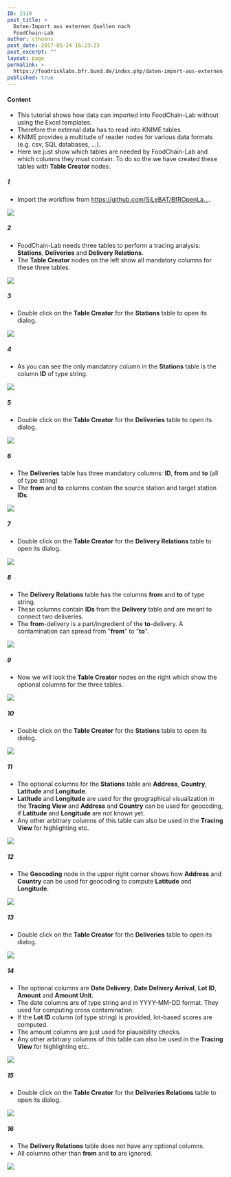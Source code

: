 ```yaml
---
ID: 2110
post_title: >
  Daten-Import aus externen Quellen nach
  FoodChain-Lab
author: cthoens
post_date: 2017-05-24 16:23:23
post_excerpt: ""
layout: page
permalink: >
  https://foodrisklabs.bfr.bund.de/index.php/daten-import-aus-externen-quellen-nach-foodchain-lab/
published: true
---
```

<h4>Content</h4>
<ul>
<li>This tutorial shows how data can imported into FoodChain-Lab without using the Excel templates.</li>
<li>Therefore the external data has to read into KNIME tables.</li>
<li>KNIME provides a multitude of reader nodes for various data formats (e.g. csv, SQL databases, ...).</li>
<li>Here we just show which tables are needed by FoodChain-Lab and which columns they must contain. To do so the we have created these tables with <b>Table Creator</b> nodes.</li>
</ul>
<h5>1</h5>
<ul>
<li>Import the workflow from <a href="https://github.com/SiLeBAT/BfROpenLabResources/raw/master/GitHubPages/workflows/FCL_Import.knwf" target="_blank">https://github.com/SiLeBAT/BfROpenLa...</a>.</li>
</ul>
<a href="https://github.com/SiLeBAT/BfROpenLabResources/raw/master/GitHubPages/documents/foodchainlab_import_data/1.png"><img class="aligncenter size-full" src="https://github.com/SiLeBAT/BfROpenLabResources/raw/master/GitHubPages/documents/foodchainlab_import_data/1.png"/></a>
<h5>2</h5>
<ul>
<li>FoodChain-Lab needs three tables to perform a tracing analysis: <b>Stations</b>, <b>Deliveries</b> and <b>Delivery Relations</b>.</li>
<li>The <b>Table Creator</b> nodes on the left show all mandatory columns for these three tables.</li>
</ul>
<a href="https://github.com/SiLeBAT/BfROpenLabResources/raw/master/GitHubPages/documents/foodchainlab_import_data/2.png"><img class="aligncenter size-full" src="https://github.com/SiLeBAT/BfROpenLabResources/raw/master/GitHubPages/documents/foodchainlab_import_data/2.png"/></a>
<h5>3</h5>
<ul>
<li>Double click on the <b>Table Creator</b> for the <b>Stations</b> table to open its dialog.</li>
</ul>
<a href="https://github.com/SiLeBAT/BfROpenLabResources/raw/master/GitHubPages/documents/foodchainlab_import_data/3.png"><img class="aligncenter size-full" src="https://github.com/SiLeBAT/BfROpenLabResources/raw/master/GitHubPages/documents/foodchainlab_import_data/3.png"/></a>
<h5>4</h5>
<ul>
<li>As you can see the only mandatory column in the <b>Stations</b> table is the column <b>ID</b> of type string.</li>
</ul>
<a href="https://github.com/SiLeBAT/BfROpenLabResources/raw/master/GitHubPages/documents/foodchainlab_import_data/4.png"><img class="aligncenter size-full" src="https://github.com/SiLeBAT/BfROpenLabResources/raw/master/GitHubPages/documents/foodchainlab_import_data/4.png"/></a>
<h5>5</h5>
<ul>
<li>Double click on the <b>Table Creator</b> for the <b>Deliveries</b> table to open its dialog.</li>
</ul>
<a href="https://github.com/SiLeBAT/BfROpenLabResources/raw/master/GitHubPages/documents/foodchainlab_import_data/5.png"><img class="aligncenter size-full" src="https://github.com/SiLeBAT/BfROpenLabResources/raw/master/GitHubPages/documents/foodchainlab_import_data/5.png"/></a>
<h5>6</h5>
<ul>
<li>The <b>Deliveries</b> table has three mandatory columns: <b>ID</b>, <b>from</b> and <b>to</b> (all of type string)</li>
<li>The <b>from</b> and <b>to</b> columns contain the source station and target station <b>IDs</b>.</li>
</ul>
<a href="https://github.com/SiLeBAT/BfROpenLabResources/raw/master/GitHubPages/documents/foodchainlab_import_data/6.png"><img class="aligncenter size-full" src="https://github.com/SiLeBAT/BfROpenLabResources/raw/master/GitHubPages/documents/foodchainlab_import_data/6.png"/></a>
<h5>7</h5>
<ul>
<li>Double click on the <b>Table Creator</b> for the <b>Delivery Relations</b> table to open its dialog.</li>
</ul>
<a href="https://github.com/SiLeBAT/BfROpenLabResources/raw/master/GitHubPages/documents/foodchainlab_import_data/7.png"><img class="aligncenter size-full" src="https://github.com/SiLeBAT/BfROpenLabResources/raw/master/GitHubPages/documents/foodchainlab_import_data/7.png"/></a>
<h5>8</h5>
<ul>
<li>The <b>Delivery Relations</b> table has the columns <b>from</b> and <b>to</b> of type string.</li>
<li>These columns contain <b>IDs</b> from the <b>Delivery</b> table and are meant to connect two deliveries.</li>
<li>The <b>from</b>-delivery is a part/ingredient of the <b>to</b>-delivery. A contamination can spread from "<b>from</b>" to "<b>to</b>".</li>
</ul>
<a href="https://github.com/SiLeBAT/BfROpenLabResources/raw/master/GitHubPages/documents/foodchainlab_import_data/8.png"><img class="aligncenter size-full" src="https://github.com/SiLeBAT/BfROpenLabResources/raw/master/GitHubPages/documents/foodchainlab_import_data/8.png"/></a>
<h5>9</h5>
<ul>
<li>Now we will look the <b>Table Creator</b> nodes on the right which show the optional columns for the three tables.</li>
</ul>
<a href="https://github.com/SiLeBAT/BfROpenLabResources/raw/master/GitHubPages/documents/foodchainlab_import_data/9.png"><img class="aligncenter size-full" src="https://github.com/SiLeBAT/BfROpenLabResources/raw/master/GitHubPages/documents/foodchainlab_import_data/9.png"/></a>
<h5>10</h5>
<ul>
<li>Double click on the <b>Table Creator</b> for the <b>Stations</b> table to open its dialog.</li>
</ul>
<a href="https://github.com/SiLeBAT/BfROpenLabResources/raw/master/GitHubPages/documents/foodchainlab_import_data/10.png"><img class="aligncenter size-full" src="https://github.com/SiLeBAT/BfROpenLabResources/raw/master/GitHubPages/documents/foodchainlab_import_data/10.png"/></a>
<h5>11</h5>
<ul>
<li>The optional columns for the <b>Stations</b> table are <b>Address</b>, <b>Country</b>, <b>Latitude</b> and <b>Longitude</b>.</li>
<li><b>Latitude</b> and <b>Longitude</b> are used for the geographical visualization in the <b>Tracing View</b> and <b>Address</b> and <b>Country</b> can be used for geocoding, if <b>Latitude</b> and <b>Longitude</b> are not known yet.</li>
<li>Any other arbitrary columns of this table can also be used in the <b>Tracing View</b> for highlighting etc.</li>
</ul>
<a href="https://github.com/SiLeBAT/BfROpenLabResources/raw/master/GitHubPages/documents/foodchainlab_import_data/11.png"><img class="aligncenter size-full" src="https://github.com/SiLeBAT/BfROpenLabResources/raw/master/GitHubPages/documents/foodchainlab_import_data/11.png"/></a>
<h5>12</h5>
<ul>
<li>The <b>Geocoding</b> node in the upper right corner shows how <b>Address</b> and <b>Country</b> can be used for geocoding to compute <b>Latitude</b> and <b>Longitude</b>.</li>
</ul>
<a href="https://github.com/SiLeBAT/BfROpenLabResources/raw/master/GitHubPages/documents/foodchainlab_import_data/12.png"><img class="aligncenter size-full" src="https://github.com/SiLeBAT/BfROpenLabResources/raw/master/GitHubPages/documents/foodchainlab_import_data/12.png"/></a>
<h5>13</h5>
<ul>
<li>Double click on the <b>Table Creator</b> for the <b>Deliveries</b> table to open its dialog.</li>
</ul>
<a href="https://github.com/SiLeBAT/BfROpenLabResources/raw/master/GitHubPages/documents/foodchainlab_import_data/13.png"><img class="aligncenter size-full" src="https://github.com/SiLeBAT/BfROpenLabResources/raw/master/GitHubPages/documents/foodchainlab_import_data/13.png"/></a>
<h5>14</h5>
<ul>
<li>The optional columns are <b>Date Delivery</b>, <b>Date Delivery Arrival</b>, <b>Lot ID</b>, <b>Amount</b> and <b>Amount Unit</b>.</li>
<li>The date columns are of type string and in YYYY-MM-DD format. They used for computing cross contamination.</li>
<li>If the <b>Lot ID</b> column (of type string) is provided, lot-based scores are computed.</li>
<li>The amount columns are just used for plausibility checks.</li>
<li>Any other arbitrary columns of this table can also be used in the <b>Tracing View</b> for highlighting etc.</li>
</ul>
<a href="https://github.com/SiLeBAT/BfROpenLabResources/raw/master/GitHubPages/documents/foodchainlab_import_data/14.png"><img class="aligncenter size-full" src="https://github.com/SiLeBAT/BfROpenLabResources/raw/master/GitHubPages/documents/foodchainlab_import_data/14.png"/></a>
<h5>15</h5>
<ul>
<li>Double click on the <b>Table Creator</b> for the <b>Deliveries Relations</b> table to open its dialog.</li>
</ul>
<a href="https://github.com/SiLeBAT/BfROpenLabResources/raw/master/GitHubPages/documents/foodchainlab_import_data/15.png"><img class="aligncenter size-full" src="https://github.com/SiLeBAT/BfROpenLabResources/raw/master/GitHubPages/documents/foodchainlab_import_data/15.png"/></a>
<h5>16</h5>
<ul>
<li>The <b>Delivery Relations</b> table does not have any optional columns.</li>
<li>All columns other than <b>from</b> and <b>to</b> are ignored.</li>
</ul>
<a href="https://github.com/SiLeBAT/BfROpenLabResources/raw/master/GitHubPages/documents/foodchainlab_import_data/16.png"><img class="aligncenter size-full" src="https://github.com/SiLeBAT/BfROpenLabResources/raw/master/GitHubPages/documents/foodchainlab_import_data/16.png"/></a>